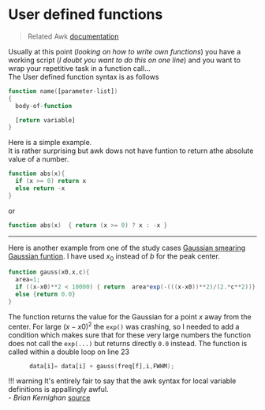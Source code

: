 # User defined functions

> Related Awk [documentation](https://www.gnu.org/software/gawk/manual/html_node/User_002ddefined.html)

Usually at this point (_looking on how to write own functions_) you have a working script (_I doubt you want to do this on one line_) and you want to wrap your repetitive task in a function call...  
The User defined function syntax is as follows

``` awk
function name([parameter-list])
{
  body-of-function

  [return variable] 
}
```

Here is a simple example.  
It is rather surprising but awk dows not have funtion to return athe absolute value of a number.

``` awk
function abs(x){
  if (x >= 0) return x
  else return -x
}
```

or 

``` awk
function abs(x)  { return (x >= 0) ? x : -x }
```

---
Here is another example from one of the study cases [Gaussian smearing](../Case_studies/Gaussian_smearing.md)  
[Gaussian funtion](https://en.wikipedia.org/wiki/Gaussian_function). I have used $x_0$ instead of $b$ for the peak center. 

``` awk
function gauss(x0,x,c){
  area=1;
  if ((x-x0)**2 < 10000) { return  area*exp(-(((x-x0))**2)/(2.*c**2))}
  else {return 0.0}
}
```

The function returns the value for the Gaussian for a point $x$ away from the center. For large $(x-x0)^2$ the `exp()` was crashing, so I needed to add a condition which makes sure that for these very large numbers the function does not call the `exp(...)` but returns directly `0.0` instead. The function is called within a double loop on line 23

``` awk linenums="23"
      data[i]= data[i] + gauss(freq[f],i,FWHM);
```

!!! warning
    It's entirely fair to say that the awk syntax for local variable definitions is appallingly awful.  
    - _Brian Kernighan_ [source](https://www.gnu.org/software/gawk/manual/html_node/Definition-Syntax.html)
